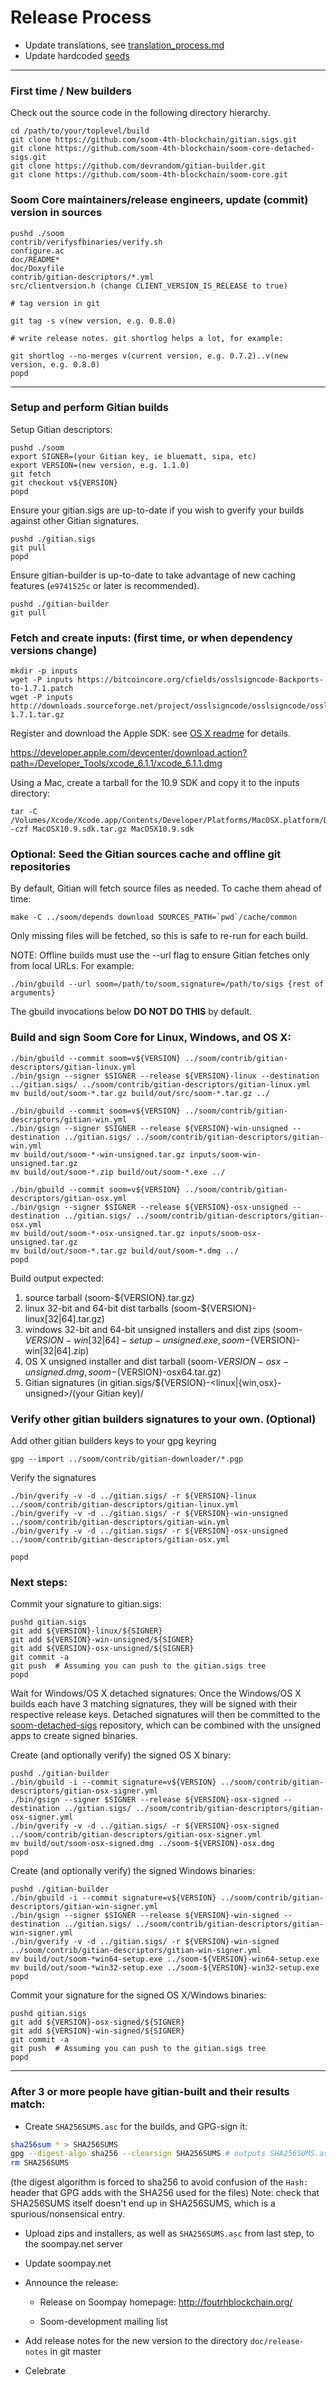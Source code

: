 Release Process
====================

* Update translations, see [translation_process.md](https://github.com/soom-4th-blockchain/soom-core/blob/master/doc/translation_process.md#syncing-with-transifex)
* Update hardcoded [seeds](/contrib/seeds)

* * *

### First time / New builders
Check out the source code in the following directory hierarchy.

	cd /path/to/your/toplevel/build
	git clone https://github.com/soom-4th-blockchain/gitian.sigs.git
	git clone https://github.com/soom-4th-blockchain/soom-core-detached-sigs.git
	git clone https://github.com/devrandom/gitian-builder.git
	git clone https://github.com/soom-4th-blockchain/soom-core.git

### Soom Core maintainers/release engineers, update (commit) version in sources

	pushd ./soom
	contrib/verifysfbinaries/verify.sh
	configure.ac
	doc/README*
	doc/Doxyfile
	contrib/gitian-descriptors/*.yml
	src/clientversion.h (change CLIENT_VERSION_IS_RELEASE to true)

	# tag version in git

	git tag -s v(new version, e.g. 0.8.0)

	# write release notes. git shortlog helps a lot, for example:

	git shortlog --no-merges v(current version, e.g. 0.7.2)..v(new version, e.g. 0.8.0)
	popd

* * *

### Setup and perform Gitian builds

 Setup Gitian descriptors:

	pushd ./soom
	export SIGNER=(your Gitian key, ie bluematt, sipa, etc)
	export VERSION=(new version, e.g. 1.1.0)
	git fetch
	git checkout v${VERSION}
	popd

  Ensure your gitian.sigs are up-to-date if you wish to gverify your builds against other Gitian signatures.

	pushd ./gitian.sigs
	git pull
	popd

  Ensure gitian-builder is up-to-date to take advantage of new caching features (`e9741525c` or later is recommended).

	pushd ./gitian-builder
	git pull

### Fetch and create inputs: (first time, or when dependency versions change)

	mkdir -p inputs
	wget -P inputs https://bitcoincore.org/cfields/osslsigncode-Backports-to-1.7.1.patch
	wget -P inputs http://downloads.sourceforge.net/project/osslsigncode/osslsigncode/osslsigncode-1.7.1.tar.gz

 Register and download the Apple SDK: see [OS X readme](README_osx.txt) for details.

 https://developer.apple.com/devcenter/download.action?path=/Developer_Tools/xcode_6.1.1/xcode_6.1.1.dmg

 Using a Mac, create a tarball for the 10.9 SDK and copy it to the inputs directory:

	tar -C /Volumes/Xcode/Xcode.app/Contents/Developer/Platforms/MacOSX.platform/Developer/SDKs/ -czf MacOSX10.9.sdk.tar.gz MacOSX10.9.sdk

### Optional: Seed the Gitian sources cache and offline git repositories

By default, Gitian will fetch source files as needed. To cache them ahead of time:

	make -C ../soom/depends download SOURCES_PATH=`pwd`/cache/common

Only missing files will be fetched, so this is safe to re-run for each build.

NOTE: Offline builds must use the --url flag to ensure Gitian fetches only from local URLs. For example:
```
./bin/gbuild --url soom=/path/to/soom,signature=/path/to/sigs {rest of arguments}
```
The gbuild invocations below <b>DO NOT DO THIS</b> by default.

### Build and sign Soom Core for Linux, Windows, and OS X:

	./bin/gbuild --commit soom=v${VERSION} ../soom/contrib/gitian-descriptors/gitian-linux.yml
	./bin/gsign --signer $SIGNER --release ${VERSION}-linux --destination ../gitian.sigs/ ../soom/contrib/gitian-descriptors/gitian-linux.yml
	mv build/out/soom-*.tar.gz build/out/src/soom-*.tar.gz ../

	./bin/gbuild --commit soom=v${VERSION} ../soom/contrib/gitian-descriptors/gitian-win.yml
	./bin/gsign --signer $SIGNER --release ${VERSION}-win-unsigned --destination ../gitian.sigs/ ../soom/contrib/gitian-descriptors/gitian-win.yml
	mv build/out/soom-*-win-unsigned.tar.gz inputs/soom-win-unsigned.tar.gz
	mv build/out/soom-*.zip build/out/soom-*.exe ../

	./bin/gbuild --commit soom=v${VERSION} ../soom/contrib/gitian-descriptors/gitian-osx.yml
	./bin/gsign --signer $SIGNER --release ${VERSION}-osx-unsigned --destination ../gitian.sigs/ ../soom/contrib/gitian-descriptors/gitian-osx.yml
	mv build/out/soom-*-osx-unsigned.tar.gz inputs/soom-osx-unsigned.tar.gz
	mv build/out/soom-*.tar.gz build/out/soom-*.dmg ../
	popd

  Build output expected:

  1. source tarball (soom-${VERSION}.tar.gz)
  2. linux 32-bit and 64-bit dist tarballs (soom-${VERSION}-linux[32|64].tar.gz)
  3. windows 32-bit and 64-bit unsigned installers and dist zips (soom-${VERSION}-win[32|64]-setup-unsigned.exe, soom-${VERSION}-win[32|64].zip)
  4. OS X unsigned installer and dist tarball (soom-${VERSION}-osx-unsigned.dmg, soom-${VERSION}-osx64.tar.gz)
  5. Gitian signatures (in gitian.sigs/${VERSION}-<linux|{win,osx}-unsigned>/(your Gitian key)/

### Verify other gitian builders signatures to your own. (Optional)

  Add other gitian builders keys to your gpg keyring

	gpg --import ../soom/contrib/gitian-downloader/*.pgp

  Verify the signatures

	./bin/gverify -v -d ../gitian.sigs/ -r ${VERSION}-linux ../soom/contrib/gitian-descriptors/gitian-linux.yml
	./bin/gverify -v -d ../gitian.sigs/ -r ${VERSION}-win-unsigned ../soom/contrib/gitian-descriptors/gitian-win.yml
	./bin/gverify -v -d ../gitian.sigs/ -r ${VERSION}-osx-unsigned ../soom/contrib/gitian-descriptors/gitian-osx.yml

	popd

### Next steps:

Commit your signature to gitian.sigs:

	pushd gitian.sigs
	git add ${VERSION}-linux/${SIGNER}
	git add ${VERSION}-win-unsigned/${SIGNER}
	git add ${VERSION}-osx-unsigned/${SIGNER}
	git commit -a
	git push  # Assuming you can push to the gitian.sigs tree
	popd

  Wait for Windows/OS X detached signatures:
	Once the Windows/OS X builds each have 3 matching signatures, they will be signed with their respective release keys.
	Detached signatures will then be committed to the [soom-detached-sigs](https://github.com/soom-4th-blockchain/soom-core-detached-sigs) repository, which can be combined with the unsigned apps to create signed binaries.

  Create (and optionally verify) the signed OS X binary:

	pushd ./gitian-builder
	./bin/gbuild -i --commit signature=v${VERSION} ../soom/contrib/gitian-descriptors/gitian-osx-signer.yml
	./bin/gsign --signer $SIGNER --release ${VERSION}-osx-signed --destination ../gitian.sigs/ ../soom/contrib/gitian-descriptors/gitian-osx-signer.yml
	./bin/gverify -v -d ../gitian.sigs/ -r ${VERSION}-osx-signed ../soom/contrib/gitian-descriptors/gitian-osx-signer.yml
	mv build/out/soom-osx-signed.dmg ../soom-${VERSION}-osx.dmg
	popd

  Create (and optionally verify) the signed Windows binaries:

	pushd ./gitian-builder
	./bin/gbuild -i --commit signature=v${VERSION} ../soom/contrib/gitian-descriptors/gitian-win-signer.yml
	./bin/gsign --signer $SIGNER --release ${VERSION}-win-signed --destination ../gitian.sigs/ ../soom/contrib/gitian-descriptors/gitian-win-signer.yml
	./bin/gverify -v -d ../gitian.sigs/ -r ${VERSION}-win-signed ../soom/contrib/gitian-descriptors/gitian-win-signer.yml
	mv build/out/soom-*win64-setup.exe ../soom-${VERSION}-win64-setup.exe
	mv build/out/soom-*win32-setup.exe ../soom-${VERSION}-win32-setup.exe
	popd

Commit your signature for the signed OS X/Windows binaries:

	pushd gitian.sigs
	git add ${VERSION}-osx-signed/${SIGNER}
	git add ${VERSION}-win-signed/${SIGNER}
	git commit -a
	git push  # Assuming you can push to the gitian.sigs tree
	popd

-------------------------------------------------------------------------

### After 3 or more people have gitian-built and their results match:

- Create `SHA256SUMS.asc` for the builds, and GPG-sign it:
```bash
sha256sum * > SHA256SUMS
gpg --digest-algo sha256 --clearsign SHA256SUMS # outputs SHA256SUMS.asc
rm SHA256SUMS
```
(the digest algorithm is forced to sha256 to avoid confusion of the `Hash:` header that GPG adds with the SHA256 used for the files)
Note: check that SHA256SUMS itself doesn't end up in SHA256SUMS, which is a spurious/nonsensical entry.

- Upload zips and installers, as well as `SHA256SUMS.asc` from last step, to the soompay.net server

- Update soompay.net

- Announce the release:

  - Release on Soompay homepage: http://foutrhblockchain.org/

  - Soom-development mailing list

- Add release notes for the new version to the directory `doc/release-notes` in git master

- Celebrate
